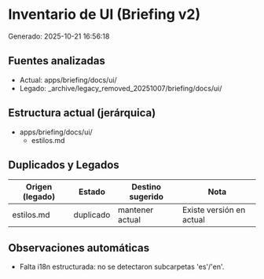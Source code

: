 # Inventario de UI (Briefing v2)

Generado: 2025-10-21 16:56:18

## Fuentes analizadas

- Actual: apps/briefing/docs/ui/
- Legado: _archive/legacy_removed_20251007/briefing/docs/ui/

## Estructura actual (jerárquica)

- apps/briefing/docs/ui/
  - estilos.md

## Duplicados y Legados

Origen (legado) | Estado | Destino sugerido | Nota
--- | --- | --- | ---
estilos.md | duplicado | mantener actual | Existe versión en actual

## Observaciones automáticas

- Falta i18n estructurada: no se detectaron subcarpetas 'es'/'en'.

